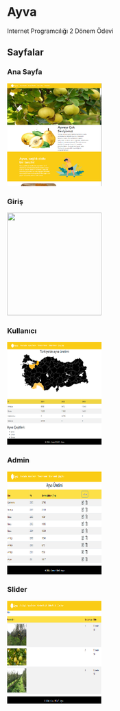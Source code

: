 <h1>Ayva</h1>
Internet Programcılığı 2 Dönem Ödevi

<h2>Sayfalar</h2>

<h3>Ana Sayfa</h3>
<img src="./Ayva/Images/readme/anasayfa.png" width="220" height="240" />

<h3>Giriş</h3>
<img src="./Ayva/Images/readme/giriş.png" width="220" height="240" />

<h3>Kullanıcı</h3>
<img src="./Ayva/Images/readme/user.png" width="220" height="240" />

<h3>Admin</h3>
<img src="./Ayva/Images/readme/admin.png" width="220" height="240" />

<h3>Slider</h3>
<img src="./Ayva/Images/readme/slider.png" width="220" height="240" />
